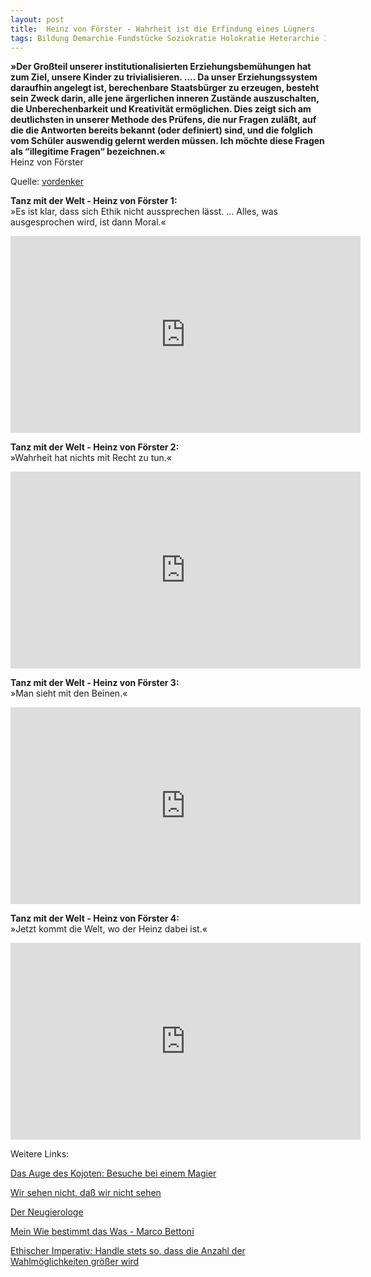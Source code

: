 ```yaml
---
layout: post
title:  Heinz von Förster - Wahrheit ist die Erfindung eines Lügners
tags: Bildung Demarchie Fundstücke Soziokratie Holokratie Heterarchie Ideologie Leben Gesellschaft System Mensch Philosophie Video
---
```


**»Der Großteil unserer institutionalisierten Erziehungsbemühungen hat zum Ziel, unsere Kinder zu trivialisieren. …. Da unser Erziehungssystem daraufhin angelegt ist, berechenbare Staatsbürger zu erzeugen, besteht sein Zweck darin, alle jene ärgerlichen inneren Zustände auszuschalten, die Unberechenbarkeit und Kreativität ermöglichen. Dies zeigt sich am deutlichsten in unserer Methode des Prüfens, die nur Fragen zuläßt, auf die die Antworten bereits bekannt (oder definiert) sind, und die folglich vom Schüler auswendig gelernt werden müssen. Ich möchte diese Fragen als “illegitime Fragen“ bezeichnen.«**  
Heinz von Förster  

Quelle: [vordenker](http://www.vordenker.de/hvf/hvf.htm)  
 <!--more-->

**Tanz mit der Welt - Heinz von Förster 1:**  
»Es ist klar, dass sich Ethik nicht aussprechen lässt. ... Alles, was ausgesprochen wird, ist dann Moral.«
<iframe width="560" height="315" src="https://www.youtube.com/embed/okaf0LW38Xc" frameborder="0" allowfullscreen></iframe>  

**Tanz mit der Welt - Heinz von Förster 2:**  
»Wahrheit hat nichts mit Recht zu tun.«  
<iframe width="560" height="315" src="https://www.youtube.com/embed/yoyJkKNqGOc" frameborder="0" allowfullscreen></iframe>  

**Tanz mit der Welt - Heinz von Förster 3:**  
»Man sieht mit den Beinen.«  
<iframe width="560" height="315" src="https://www.youtube.com/embed/lXB3m-AlxDk" frameborder="0" allowfullscreen></iframe>  

**Tanz mit der Welt - Heinz von Förster 4:**  
»Jetzt kommt die Welt, wo der Heinz dabei ist.«  
<iframe width="560" height="315" src="https://www.youtube.com/embed/NzbtbQLFwLc" frameborder="0" allowfullscreen></iframe>  

Weitere Links:  

[Das Auge des Kojoten: Besuche bei einem Magier](http://www.univie.ac.at/constructivism/HvF/festschrift/baecker_de.html)  

[Wir sehen nicht, daß wir nicht sehen](https://www.heise.de/tp/features/Wir-sehen-nicht-dass-wir-nicht-sehen-3446178.html)  

[Der Neugierologe](http://homepage.uibk.ac.at/~c62552/2009ss/kahl.pdf)  

[Mein Wie bestimmt das Was - Marco Bettoni](http://www.weknow.ch/marco/A2005/HvF/Bettoni_051112_text.pdf)  

[Ethischer Imperativ: Handle stets so, dass die Anzahl der Wahlmöglichkeiten größer wird](https://www.heise.de/tp/features/Handle-stets-so-dass-die-Anzahl-der-Wahlmoeglichkeiten-groesser-wird-3426853.html)

